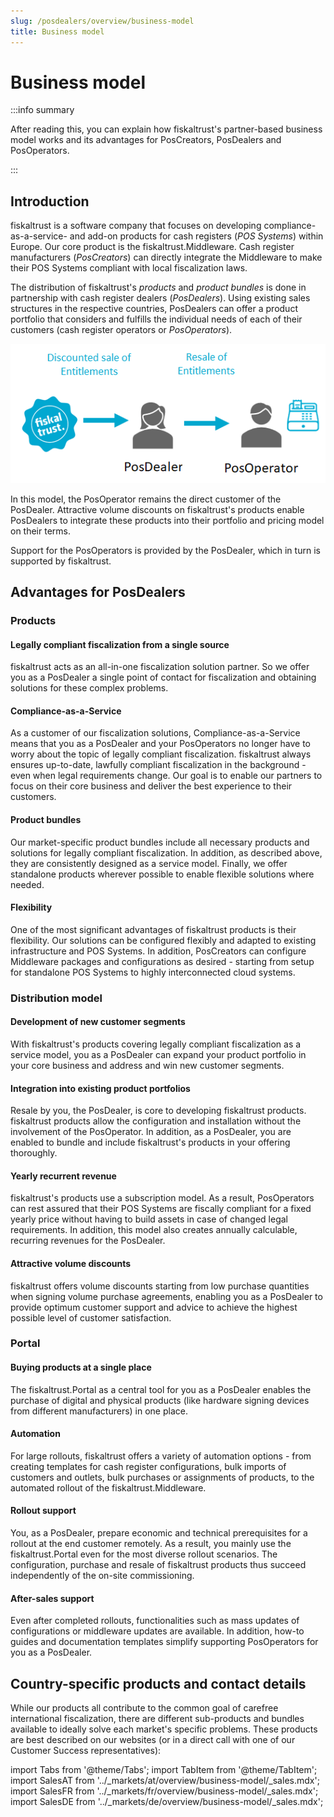 ```yaml
---
slug: /posdealers/overview/business-model
title: Business model
---
```

# Business model

:::info summary

After reading this, you can explain how fiskaltrust's partner-based business model works and its advantages for PosCreators, PosDealers and PosOperators.

:::

## Introduction

fiskaltrust is a software company that focuses on developing compliance-as-a-service- and add-on products for cash registers (_POS Systems_) within Europe. Our core product is the fiskaltrust.Middleware. Cash register manufacturers (_PosCreators_) can directly integrate the Middleware to make their POS Systems compliant with local fiscalization laws.

The distribution of fiskaltrust's _products_ and _product bundles_ is done in partnership with cash register dealers (_PosDealers_). Using existing sales structures in the respective countries, PosDealers can offer a product portfolio that considers and fulfills the individual needs of each of their customers (cash register operators or _PosOperators_).

![Business Model](images/business-model.png)

In this model, the PosOperator remains the direct customer of the PosDealer. Attractive volume discounts on fiskaltrust's products enable PosDealers to integrate these products into their portfolio and pricing model on their terms.

Support for the PosOperators is provided by the PosDealer, which in turn is supported by fiskaltrust.

## Advantages for PosDealers

### Products

#### Legally compliant fiscalization from a single source

fiskaltrust acts as an all-in-one fiscalization solution partner. So we offer you as a PosDealer a single point of contact for fiscalization and obtaining solutions for these complex problems.

#### Compliance-as-a-Service

As a customer of our fiscalization solutions, Compliance-as-a-Service means that you as a PosDealer and your PosOperators no longer have to worry about the topic of legally compliant fiscalization. fiskaltrust always ensures up-to-date, lawfully compliant fiscalization in the background - even when legal requirements change. Our goal is to enable our partners to focus on their core business and deliver the best experience to their customers.

#### Product bundles

Our market-specific product bundles include all necessary products and solutions for legally compliant fiscalization. In addition, as described above, they are consistently designed as a service model. Finally, we offer standalone products wherever possible to enable flexible solutions where needed.

#### Flexibility

One of the most significant advantages of fiskaltrust products is their flexibility. Our solutions can be configured flexibly and adapted to existing infrastructure and POS Systems. In addition, PosCreators can configure Middleware packages and configurations as desired - starting from setup for standalone POS Systems to highly interconnected cloud systems.

### Distribution model

#### Development of new customer segments

With fiskaltrust's products covering legally compliant fiscalization as a service model, you as a PosDealer can expand your product portfolio in your core business and address and win new customer segments.

#### Integration into existing product portfolios

Resale by you, the PosDealer, is core to developing fiskaltrust products. fiskaltrust products allow the configuration and installation without the involvement of the PosOperator. In addition, as a PosDealer, you are enabled to bundle and include fiskaltrust's products in your offering thoroughly.

#### Yearly recurrent revenue

fiskaltrust's products use a subscription model. As a result, PosOperators can rest assured that their POS Systems are fiscally compliant for a fixed yearly price without having to build assets in case of changed legal requirements. In addition, this model also creates annually calculable, recurring revenues for the PosDealer.

#### Attractive volume discounts

fiskaltrust offers volume discounts starting from low purchase quantities when signing volume purchase agreements, enabling you as a PosDealer to provide optimum customer support and advice to achieve the highest possible level of customer satisfaction.

### Portal

#### Buying products at a single place

The fiskaltrust.Portal as a central tool for you as a PosDealer enables the purchase of digital and physical products (like hardware signing devices from different manufacturers) in one place.

#### Automation

For large rollouts, fiskaltrust offers a variety of automation options - from creating templates for cash register configurations, bulk imports of customers and outlets, bulk purchases or assignments of products, to the automated rollout of the fiskaltrust.Middleware.

#### Rollout support

You, as a PosDealer, prepare economic and technical prerequisites for a rollout at the end customer remotely. As a result, you mainly use the fiskaltrust.Portal even for the most diverse rollout scenarios. The configuration, purchase and resale of fiskaltrust products thus succeed independently of the on-site commissioning.

#### After-sales support

Even after completed rollouts, functionalities such as mass updates of configurations or middleware updates are available. In addition, how-to guides and documentation templates simplify supporting PosOperators for you as a PosDealer.

## Country-specific products and contact details

While our products all contribute to the common goal of carefree international fiscalization, there are different sub-products and bundles available to ideally solve each market's specific problems. These products are best described on our websites (or in a direct call with one of our Customer Success representatives):

import Tabs from '@theme/Tabs';
import TabItem from '@theme/TabItem';
import SalesAT from '../_markets/at/overview/business-model/_sales.mdx';
import SalesFR from '../_markets/fr/overview/business-model/_sales.mdx';
import SalesDE from '../_markets/de/overview/business-model/_sales.mdx';

<Tabs groupId="market">

  <TabItem value="AT" label="Austria">
    <SalesAT />
  </TabItem>

  <TabItem value="FR" label="France">
    <SalesFR />
  </TabItem>

  <TabItem value="DE" label="Germany">
    <SalesDE />
  </TabItem>

</Tabs>